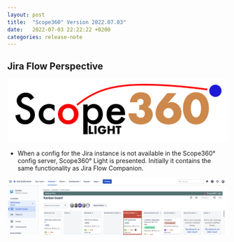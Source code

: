 ```yaml
---
layout: post
title:  "Scope360° Version 2022.07.03"
date:   2022-07-03 22:22:22 +0200
categories: release-note
---
```

## Jira Flow Perspective

![logo](/assets/images/logos/scope360logoLightB.svg)

- When a config for the Jira instance is not available in the Scope360° config server, Scope360° Light is presented. Initially it contains the same functionality as Jira Flow Companion.

![release-note-full](/assets/images/release-notes/20220703-01.png)
